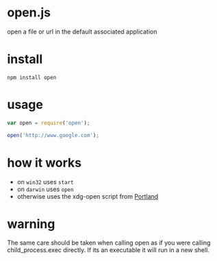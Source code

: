 # open.js

open a file or url in the default associated application

# install

```
npm install open
```

# usage

```js
var open = require('open');

open('http://www.google.com');
```

# how it works 

- on `win32` uses `start`
- on `darwin` uses `open`
- otherwise uses the xdg-open script from [Portland](http://portland.freedesktop.org)

# warning

The same care should be taken when calling open as if you were calling 
child_process.exec directly. If its an executable it will run in a new shell. 
